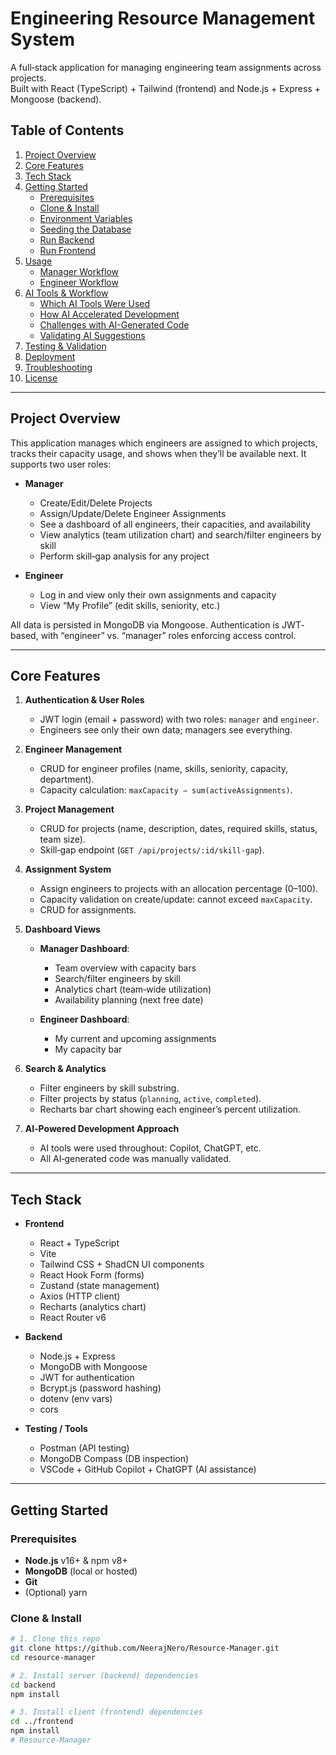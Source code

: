 # Engineering Resource Management System

A full‐stack application for managing engineering team assignments across projects.  
Built with React (TypeScript) + Tailwind (frontend) and Node.js + Express + Mongoose (backend).  

## Table of Contents

1. [Project Overview](#project-overview)  
2. [Core Features](#core-features)  
3. [Tech Stack](#tech-stack)  
4. [Getting Started](#getting-started)  
   - [Prerequisites](#prerequisites)  
   - [Clone & Install](#clone--install)  
   - [Environment Variables](#environment-variables)  
   - [Seeding the Database](#seeding-the-database)  
   - [Run Backend](#run-backend)  
   - [Run Frontend](#run-frontend)  
5. [Usage](#usage)  
   - [Manager Workflow](#manager-workflow)  
   - [Engineer Workflow](#engineer-workflow)  
6. [AI Tools & Workflow](#ai-tools--workflow)  
   - [Which AI Tools Were Used](#which-ai-tools-were-used)  
   - [How AI Accelerated Development](#how-ai-accelerated-development)  
   - [Challenges with AI-Generated Code](#challenges-with-ai-generated-code)  
   - [Validating AI Suggestions](#validating-ai-suggestions)  
7. [Testing & Validation](#testing--validation)  
8. [Deployment](#deployment)  
9. [Troubleshooting](#troubleshooting)  
10. [License](#license)  

---

## Project Overview

This application manages which engineers are assigned to which projects, tracks their capacity usage, and shows when they’ll be available next. It supports two user roles:

- **Manager**  
  - Create/Edit/Delete Projects  
  - Assign/Update/Delete Engineer Assignments  
  - See a dashboard of all engineers, their capacities, and availability  
  - View analytics (team utilization chart) and search/filter engineers by skill  
  - Perform skill‐gap analysis for any project  

- **Engineer**  
  - Log in and view only their own assignments and capacity  
  - View “My Profile” (edit skills, seniority, etc.)  

All data is persisted in MongoDB via Mongoose. Authentication is JWT‐based, with “engineer” vs. “manager” roles enforcing access control.

---

## Core Features

1. **Authentication & User Roles**  
   - JWT login (email + password) with two roles: `manager` and `engineer`.  
   - Engineers see only their own data; managers see everything.

2. **Engineer Management**  
   - CRUD for engineer profiles (name, skills, seniority, capacity, department).  
   - Capacity calculation: `maxCapacity − sum(activeAssignments)`.

3. **Project Management**  
   - CRUD for projects (name, description, dates, required skills, status, team size).  
   - Skill‐gap endpoint (`GET /api/projects/:id/skill-gap`).

4. **Assignment System**  
   - Assign engineers to projects with an allocation percentage (0–100).  
   - Capacity validation on create/update: cannot exceed `maxCapacity`.  
   - CRUD for assignments.

5. **Dashboard Views**  
   - **Manager Dashboard**:  
     - Team overview with capacity bars  
     - Search/filter engineers by skill  
     - Analytics chart (team‐wide utilization)  
     - Availability planning (next free date)  

   - **Engineer Dashboard**:  
     - My current and upcoming assignments  
     - My capacity bar  

6. **Search & Analytics**  
   - Filter engineers by skill substring.  
   - Filter projects by status (`planning`, `active`, `completed`).  
   - Recharts bar chart showing each engineer’s percent utilization.

7. **AI‐Powered Development Approach**  
   - AI tools were used throughout: Copilot, ChatGPT, etc.  
   - All AI‐generated code was manually validated.

---

## Tech Stack

- **Frontend**  
  - React + TypeScript  
  - Vite  
  - Tailwind CSS + ShadCN UI components  
  - React Hook Form (forms)  
  - Zustand (state management)  
  - Axios (HTTP client)  
  - Recharts (analytics chart)  
  - React Router v6  

- **Backend**  
  - Node.js + Express  
  - MongoDB with Mongoose  
  - JWT for authentication  
  - Bcrypt.js (password hashing)  
  - dotenv (env vars)  
  - cors  

- **Testing / Tools**  
  - Postman (API testing)  
  - MongoDB Compass (DB inspection)  
  - VSCode + GitHub Copilot + ChatGPT (AI assistance)  

---

## Getting Started

### Prerequisites

- **Node.js** v16+ & npm v8+  
- **MongoDB** (local or hosted)  
- **Git**  
- (Optional) yarn

### Clone & Install

```bash
# 1. Clone this repo
git clone https://github.com/NeerajNero/Resource-Manager.git
cd resource‐manager

# 2. Install server (backend) dependencies
cd backend
npm install

# 3. Install client (frontend) dependencies
cd ../frontend
npm install
# Resource-Manager
